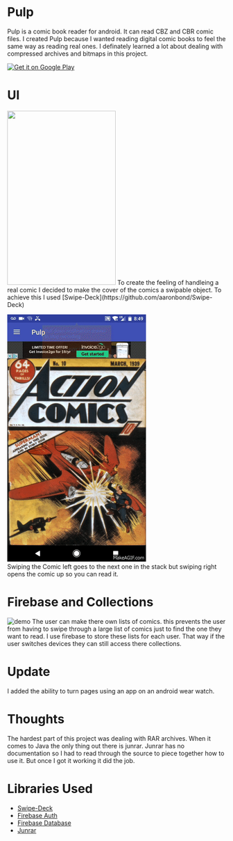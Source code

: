 # Pulp
Pulp is a comic book reader for android. It can read CBZ and CBR comic files. I created Pulp because I wanted reading digital comic books to feel the same way as reading real ones. I definately learned a lot about dealing with compressed archives and bitmaps in this project.


<a href='https://play.google.com/store/apps/details?id=tk.samgrogan.pulp&pcampaignid=MKT-Other-global-all-co-prtnr-py-PartBadge-Mar2515-1'><img alt='Get it on Google Play' src='https://play.google.com/intl/en_us/badges/images/generic/en_badge_web_generic.png' height="100"/></a>

# UI
<img src="Screenshots/screener_1519094856074.png" width="250" height="400" />                                                               
                                To create the feeling
                                of handleing a real comic
                                I decided to make the cover
                                of the comics a swipable
                                object. To achieve this
                                I used [Swipe-Deck](https://github.com/aaronbond/Swipe-Deck)






![demo](Screenshots/9B7xCr.gif)                               
                                Swiping the Comic left goes
                                to the next one in the stack 
                                but swiping right opens the comic 
                                up so you can read it.
                                
# Firebase and Collections                                
![demo](Screenshots/YS6Qhk.gif)
                                The user can make there own
                                lists of comics. this prevents
                                the user from having to swipe
                                through a large list of comics
                                just to find the one they want 
                                to read. I use firebase to store 
                                these lists for each user. That way 
                                if the user switches devices they
                                can still access there collections.
 
 # Update
 
 I added the ability to turn pages using an app on an android wear watch.
                              
# Thoughts
The hardest part of this project was dealing with RAR archives. When it comes to Java the only thing out there is junrar. Junrar has no documentation so I had to read through the source to piece together how to use it. But once I got it working it did the job.

# Libraries Used
- [Swipe-Deck](https://github.com/aaronbond/Swipe-Deck)
- [Firebase Auth](https://firebase.google.com/docs/auth/)
- [Firebase Database](https://firebase.google.com/docs/database/)
- [Junrar](https://github.com/edmund-wagner/junrar)

